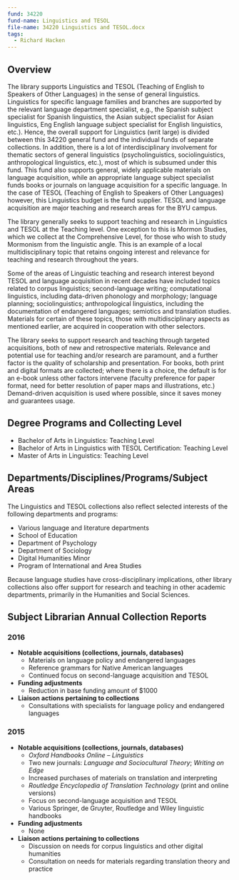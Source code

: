 ```yaml
---
fund: 34220
fund-name: Linguistics and TESOL
file-name: 34220 Linguistics and TESOL.docx
tags:
  - Richard Hacken
---
```


## Overview

The library supports Linguistics and TESOL (Teaching of English to Speakers of Other Languages) in the sense of general linguistics. Linguistics for specific language families and branches are supported by the relevant language department specialist, e.g., the Spanish subject specialist for Spanish linguistics, the Asian subject specialist for Asian linguistics, Eng English language subject specialist for English linguistics, etc.). Hence, the overall support for Linguistics (writ large) is divided between this 34220 general fund and the individual funds of separate collections. In addition, there is a lot of interdisciplinary involvement for thematic sectors of general linguistics (psycholinguistics, sociolinguistics, anthropological linguistics, etc.), most of which is subsumed under this fund. This fund also supports general, widely applicable materials on language acquisition, while an appropriate language subject specialist funds books or journals on language acquisition for a specific language. In the case of TESOL (Teaching of English to Speakers of Other Languages) however, this Linguistics budget is the fund supplier. TESOL and language acquisition are major teaching and research areas for the BYU campus.

The library generally seeks to support teaching and research in Linguistics and TESOL at the Teaching level. One exception to this is Mormon Studies, which we collect at the Comprehensive Level, for those who wish to study Mormonism from the linguistic angle. This is an example of a local multidisciplinary topic that retains ongoing interest and relevance for teaching and research throughout the years.

Some of the areas of Linguistic teaching and research interest beyond TESOL and language acquisition in recent decades have included topics related to corpus linguistics; second-language writing; computational linguistics, including data-driven phonology and morphology; language planning; sociolinguistics; anthropological linguistics, including the documentation of endangered languages; semiotics and translation studies. Materials for certain of these topics, those with multidisciplinary aspects as mentioned earlier, are acquired in cooperation with other selectors.

The library seeks to support research and teaching through targeted acquisitions, both of new and retrospective materials. Relevance and potential use for teaching and/or research are paramount, and a further factor is the quality of scholarship and presentation. For books, both print and digital formats are collected; where there is a choice, the default is for an e-book unless other factors intervene (faculty preference for paper format, need for better resolution of paper maps and illustrations, etc.)  Demand-driven acquisition is used where possible, since it saves money and guarantees usage.

## Degree Programs and Collecting Level

- Bachelor of Arts in Linguistics: Teaching Level
- Bachelor of Arts in Linguistics with TESOL Certification: Teaching Level
- Master of Arts in Linguistics: Teaching Level

## Departments/Disciplines/Programs/Subject Areas

The Linguistics and TESOL collections also reflect selected interests of the following departments and programs:

- Various language and literature departments
- School of Education
- Department of Psychology
- Department of Sociology
- Digital Humanities Minor
- Program of International and Area Studies

Because language studies have cross-disciplinary implications, other library collections also offer support for research and teaching in other academic departments, primarily in the Humanities and Social Sciences.

## Subject Librarian Annual Collection Reports

### 2016

- **Notable acquisitions (collections, journals, databases)**
  - Materials on language policy and endangered languages
  - Reference grammars for Native American languages
  - Continued focus on second-language acquisition and TESOL
- **Funding adjustments**
  - Reduction in base funding amount of $1000
- **Liaison actions pertaining to collections**
  - Consultations with specialists for language policy and endangered languages

### 2015

- **Notable acquisitions (collections, journals, databases)**
  - _Oxford Handbooks Online – Linguistics_
  - Two new journals: _Language and Sociocultural Theory_; _Writing on Edge_
  - Increased purchases of materials on translation and interpreting
  - _Routledge Encyclopedia of Translation Technology_ (print and online versions)
  - Focus on second-language acquisition and TESOL
  - Various Springer, de Gruyter, Routledge and Wiley linguistic handbooks
- **Funding adjustments**
  - None
- **Liaison actions pertaining to collections**
	- Discussion on needs for corpus linguistics and other digital humanities
	- Consultation on needs for materials regarding translation theory and practice

